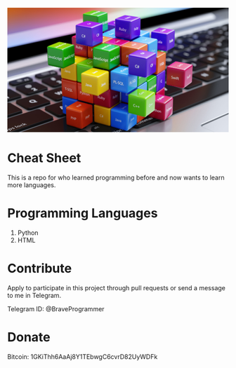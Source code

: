 ![Preview](preview.jpg)

# **Cheat Sheet**

This is a repo for who learned programming before and now wants to learn more languages.

# Programming Languages

1. Python
2. HTML

# Contribute

Apply to participate in this project through pull requests or send a message to me in Telegram.

Telegram ID: @BraveProgrammer

# Donate

Bitcoin: 1GKiThh6AaAj8Y1TEbwgC6cvrD82UyWDFk
